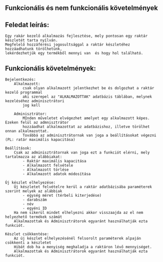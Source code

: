 
## Funkcionális és nem funkcionális követelmények

## Feledat leírás:

	Egy rakár kezelő alkalmazás fejlesztése, mely pontosan egy raktár készletét tarta nyílván.
	Megfelelő hozzáférési jogosultsággal a raktár készletéhez hozzáadhatunk törölhetünk, 
	lekérdezhetjük egy termékből mennyi van  és hogy hol található.

## Funkcionális követelmények:
	
	Bejelentkezés:
		Alkalmazott:
			csak olyan alkalmazott jelentkezhet be és dolgozhat a raktár kezelő programmal
			aki szerepel az "ALKALMAZOTTAK" adatbázis táblában, melynek kezeléséhez adminisztrátori
			jog kell
		
		Adminisztrátor:
			MInden műveletet elvégezhet amelyet egy alkalmazott képes. Ezeken felül az admnisztrátor
			hozzáadhat alkalmazottat az adatbázishoz, illetve törölhet onnan alkalmazottat.
			Továbbá az adminisztrátornak van joga a beállításokat végezni (PL: ratár maximális kapacitása)
			
	Beállítások:
		Csak az adminisztrátornak van joga ezt a funkciót elérni, mely tartalmazza az alábbiakat:
			- Raktár maximális kapacitása
			- Alkalmazott felvétele
			- Alkalmazott törlése
			- Alkalmazott adatok módosítása
	
	Új készlet elhelyezése:
		Új készletet felvételre kerül a raktár adatbázisába paraméterek szerint melyek az alábbiak
			- egység méret (térbeli kiterjedése)
			- darabszám
			- név
			- egyéni ID
		Ha nem sikerül mindet elhelyezni akkor visszaajda az el nem helyezhető termékek számát
		Alkalmazottak és Adminisztrátorok egyaránt használhatják ezta funkciót.
		
	Készlet csökkentése:
		Az új készlet elhelyezésénél felsorolt paraméterek alpaján csökkenti a készletet
		Hibát dob ha a menyiség meghaladja a raktáron lévő mennyiséget.
		Alkalmazottak és Adminisztrátorok egyaránt használhatják ezta funkciót.
